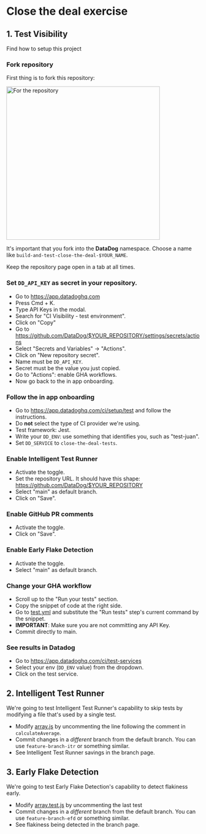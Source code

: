 # Close the deal exercise

## 1. Test Visibility

Find how to setup this project

### Fork repository

First thing is to fork this repository:

<img src="assets/fork-repository.png" alt="For the repository" width="400"/>

It's important that you fork into the **DataDog** namespace. Choose a name like `build-and-test-close-the-deal-$YOUR_NAME`.

Keep the repository page open in a tab at all times.

### Set `DD_API_KEY` as secret in your repository.

- Go to https://app.datadoghq.com
- Press Cmd + K.
- Type API Keys in the modal.
- Search for "CI Visibility - test environment".
- Click on "Copy"
- Go to https://github.com/DataDog/$YOUR_REPOSITORY/settings/secrets/actions
- Select "Secrets and Variables" -> "Actions".
- Click on "New repository secret".
- Name must be `DD_API_KEY`.
- Secret must be the value you just copied.
- Go to "Actions": enable GHA workflows.
- Now go back to the in app onboarding.

### Follow the in app onboarding

- Go to https://app.datadoghq.com/ci/setup/test and follow the instructions.
- Do **not** select the type of CI provider we're using.
- Test framework: Jest.
- Write your `DD_ENV`: use something that identifies you, such as "test-juan".
- Set `DD_SERVICE` to `close-the-deal-tests`.

### Enable Intelligent Test Runner

- Activate the toggle.
- Set the repository URL. It should have this shape: https://github.com/DataDog/$YOUR_REPOSITORY
- Select "main" as default branch.
- Click on "Save".

### Enable GitHub PR comments

- Activate the toggle.
- Click on "Save".

### Enable Early Flake Detection

- Activate the toggle.
- Select "main" as default branch.

### Change your GHA workflow

- Scroll up to the "Run your tests" section.
- Copy the snippet of code at the right side.
- Go to [test.yml](./.github/workflows/test.yml) and substitute the "Run tests" step's current command by the snippet.
- **IMPORTANT**: Make sure you are not committing any API Key.
- Commit directly to main.

### See results in Datadog

- Go to https://app.datadoghq.com/ci/test-services
- Select your env (`DD_ENV` value) from the dropdown.
- Click on the test service.

## 2. Intelligent Test Runner

We're going to test Intelligent Test Runner's capability to skip tests by modifying a file that's used by a single test.

- Modify [array.js](./src/array.js) by uncommenting the line following the comment in `calculateAverage`.
- Commit changes in a _different_ branch from the default branch. You can use `feature-branch-itr` or something similar.
- See Intelligent Test Runner savings in the branch page.

## 3. Early Flake Detection

We're going to test Early Flake Detection's capability to detect flakiness early.

- Modify [array.test.js](./tests/array.test.js) by uncommenting the last test
- Commit changes in a _different_ branch from the default branch. You can use `feature-branch-efd` or something similar.
- See flakiness being detected in the branch page.
